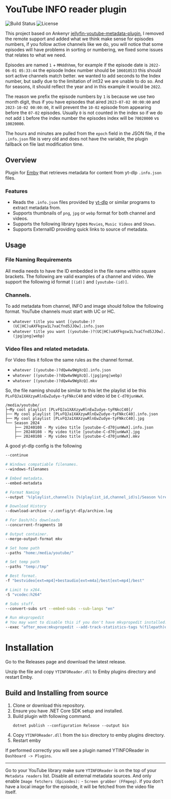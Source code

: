# YouTube INFO reader plugin

![Build Status](https://github.com/ArabCoders/emby-ytdlp-info-reader-plugin/actions/workflows/build-validation.yml/badge.svg)
![License](https://img.shields.io/github/license/ArabCoders/emby-ytdlp-info-reader-plugin.svg)

This project based on Ankenyr [jellyfin-youtube-metadata-plugin](https://github.com/ankenyr/jellyfin-youtube-metadata-plugin), I removed the remote support
and added what we think make sense for episodes numbers, if you follow active channels like we do, you will notice that
some episodes will have problems in sorting or numbering, we fixed some issues that relates to what we need.

Episodes are named `1` + `MMddhhmm`, for example if the episode date is `2022-06-01 05:33:44` the episode Index number should be
`106010533` this should sort active channels match better. we wanted to add seconds to the Index number, but sadly due to the limitation
of int32 we are unable to do so. And for seasons, it should reflect the year and in this example it would be `2022`.

The reason we prefix the episode numbers by `1` is because we use two month digit, thus if you have episodes that aired `2023-07-02 00:00:00` and `2023-10-02 00:00:00`,
 it will prevent the `10-02` episode from appearing before the `07-02` episodes. Usually `0` is not counted in the index so if we do not add `1` before the
 index number the episodes index will be `70020000` vs `10020000`.

 The hours and minutes are pulled from the `epoch` field in the JSON file, if the `.info.json` file is very old and does not have the variable,
 the plugin fallback on file last modification time.

## Overview

Plugin for [Emby](https://emby.media/) that retrieves metadata for content from yt-dlp `.info.json` files.

### Features
- Reads the `.info.json` files provided by [yt-dlp](https://github.com/yt-dlp/yt-dlp) or similar programs to extract metadata from.
- Supports thumbnails of `png`, `jpg` or `webp` format for both channel and videos.
- Supports the following library types `Movies`, `Music Videos` and `Shows`.
- Supports ExternalID providing quick links to source of metadata.

## Usage

### File Naming Requirements
All media needs to have the ID embedded in the file name within square brackets.
The following are valid examples of a channel and video. We support the following id format
`[(id)]` and `[youtube-(id)]`.

### Channels.
To add metadata from channel, INFO and image should follow the following format. YouTube channels must start with UC or HC.

- `whatever title you want [(youtube-)?(UC|HC)uAXFkgsw1L7xaCfnd5JJOw].info.json`
- `whatever title you want [(youtube-)?(UC|HC)uAXFkgsw1L7xaCfnd5JJOw].(jpg|png|webp)`

### Video files and related metadata.
For Video files it follow the same rules as the channel format.

- `whatever [(youtube-)?dQw4w9WgXcQ].info.json`
- `whatever [(youtube-)?dQw4w9WgXcQ].(jpg|png|webp)`
- `whatever [(youtube-)?dQw4w9WgXcQ].mkv`

So, the file naming should be similar to this let the playlist id be this `PLvFQJa1XAXzywRlnEwZudye-tyFNkcC40` and video id be `C-d70junWwX`.
```
/media/youtube/
├─My cool playlist [PLvFQJa1XAXzywRlnEwZudye-tyFNkcC40]/
├── My cool playlist [PLvFQJa1XAXzywRlnEwZudye-tyFNkcC40].info.json
├── My cool playlist [PLvFQJa1XAXzywRlnEwZudye-tyFNkcC40].jpg
└── Season 2024
    ├── 20240108 - My video title [youtube-C-d70junWwX].info.json
    ├── 20240108 - My video title [youtube-C-d70junWwX].jpg
    ├── 20240108 - My video title [youtube-C-d70junWwX].mkv
```

A good yt-dlp config is the following

```bash
--continue

# Windows compatiable filenames.
--windows-filenames

# Embed metadata.
--embed-metadata

# Format Naming
--output '%(playlist,channel)s [%(playlist_id,channel_id)s]/Season %(release_date>%Y,upload_date>%Y|Unknown)s/%(release_date>%Y%m%d,upload_date>%Y%m%d)s - %(title).180B [%(id)s].%(ext)s'

# Download History
--download-archive ~/.config/yt-dlp/archive.log

# For Dash/hls downloads
--concurrent-fragments 10

# Output container.
--merge-output-format mkv

# Set home path
--paths "home:/media/youtube/"

# Set temp path
--paths "temp:/tmp"

# Best format.
-f "bestvideo[ext=mp4]+bestaudio[ext=m4a]/best[ext=mp4]/best"

# Limit to x264.
-S "vcodec:h264"

# Subs stuff.
--convert-subs srt --embed-subs --sub-langs "en"

# Run mkvpropedit
# You may want to disable this if you don't have mkvpropedit installed. or don't want mkv as container format.
--exec "after_move:mkvpropedit --add-track-statistics-tags %(filepath)q"
```

# Installation

Go to the Releases page and download the latest release.

Unzip the file and copy `YTINFOReader.dll` to Emby plugins directory and restart Emby. 

## Build and Installing from source

1. Clone or download this repository.
2. Ensure you have .NET Core SDK setup and installed.
3. Build plugin with following command.
    ```
    dotnet publish --configuration Release --output bin
    ```
4. Copy `YTINFOReader.dll` from the `bin` directory to emby plugins directory.
5. Restart emby

If performed correctly you will see a plugin named YTINFOReader in `Dashboard -> Plugins`.

-----------------

Go to your YouTube library make sure `YTINFOReader` is on the top of your `Metadata readers` list. Disable all external metadata sources. And only enable `Image fetchers (Episodes):` - `Screen grabber (FFmpeg)`. if you don't have a local image for the episode, it will be fetched from the video file itself.